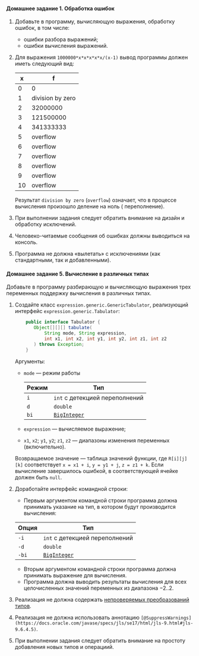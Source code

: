 #### Домашнее задание 1. Обработка ошибок

1. Добавьте в программу, вычисляющую выражения, обработку ошибок, в том числе:
    * ошибки разбора выражений;
    * ошибки вычисления выражений.
2. Для выражения `1000000*x*x*x*x*x/(x-1)` вывод программы должен иметь следующий вид:

   | x   | f                |
   |-----|------------------|
   | 0   | 0                |
   | 1   | division by zero |
   | 2   | 32000000         |
   | 3   | 121500000        |
   | 4   | 341333333        |
   | 5   | overflow         |
   | 6   | overflow         |
   | 7   | overflow         |
   | 8   | overflow         |
   | 9   | overflow         |
   | 10  | overflow         |
   
   Результат `division by zero` (`overflow`) означает, что в процессе вычисления произошло деление на ноль (
   переполнение).

3. При выполнении задания следует обратить внимание на дизайн и обработку исключений.
4. Человеко-читаемые сообщения об ошибках должны выводиться на консоль.
5. Программа не должна «вылетать» с исключениями (как стандартными, так и добавленными).

#### Домашнее задание 5. Вычисление в различных типах

Добавьте в программу разбирающую и вычисляющую выражения трех переменных поддержку вычисления в различных типах.

1. Создайте класс `expression.generic.GenericTabulator`, реализующий интерфейс `expression.generic.Tabulator`:

    ```Java
        public interface Tabulator {
           Object[][][] tabulate(
               String mode, String expression, 
               int x1, int x2, int y1, int y2, int z1, int z2
           ) throws Exception;
        }
   ```

   Аргументы:
    * `mode` — режим работы

      | Режим | Тип                                                                                                  |
      |-------|------------------------------------------------------------------------------------------------------|
      | `i`   | `int` с детекцией переполнений                                                                       |
      | `d`   | `double`                                                                                             |
      | `bi`  | [`BigInteger`](https://docs.oracle.com/en/java/javase/17/docs/api/java.base/java/math/BigInteger.html) |

    * `expression` — вычисляемое выражение;
    * `x1`, `x2`; `y1`, `y2`; `z1`, `z2` — диапазоны изменения переменных (включительно).

   Возвращаемое значение — таблица значений функции, где `R[i][j][k]`
   соответствует `x = x1 + i`, `y = y1 + j`, `z = z1 + k`. Если вычисление завершилось ошибкой, в соответствующей ячейке
   должен быть `null`.

2. Доработайте интерфейс командной строки:
    * Первым аргументом командной строки программа должна принимать указание на тип, в котором будут производится
      вычисления:

   | Опция | Тип                                                                                                    |
   |-------|--------------------------------------------------------------------------------------------------------|
   | `-i`  | `int` с детекцией переполнений                                                                         |
   | `-d`  | `double`                                                                                               |
   | `-bi` | [`BigInteger`](https://docs.oracle.com/en/java/javase/17/docs/api/java.base/java/math/BigInteger.html) |

    * Вторым аргументом командной строки программа должна принимать выражение для вычисления.
    * Программа должна выводить результаты вычисления для всех целочисленных значений переменных из диапазона −2..2.

3. Реализация не должна
   содержать [непроверяемых преобразований типов](https://docs.oracle.com/javase/specs/jls/se17/html/jls-5.html#jls-5.1.9).
4. Реализация не должна использовать
   аннотацию `[@SuppressWarnings](https://docs.oracle.com/javase/specs/jls/se17/html/jls-9.html#jls-9.6.4.5)`.
5. При выполнении задания следует обратить внимание на простоту добавления новых типов и операциий.
